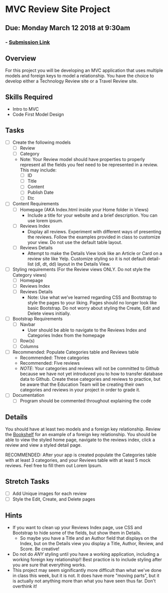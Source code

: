 # MVC Review Site Project
## Due: Monday March 12 2018 at 9:30am
### - [Submission Link](https://docs.google.com/forms/d/e/1FAIpQLScUEvl_ZgH_OgBu0zbg_WIvB6zBSkkXh7wfxqjv4LwLdBDxLg/viewform)

## Overview
For this project you will be developing an MVC application that uses multiple models and foreign keys to model a relationship. You have the choice to develop either a Technology Review site or a Travel Review site.

## Skills Required
- Intro to MVC
- Code First Model Design

## Tasks
- [ ] Create the following models
  - [ ] Review
  - [ ] Category
  - Note: Your Review model should have properties to properly represent all the fields you feel need to be represented in a review. This may include:
    - [ ] ID
    - [ ] Title
    - [ ] Content
    - [ ] Publish Date
    - [ ] Etc
- [ ] Content Requirements
  - [ ] Homepage (AKA Index.html inside your Home folder in Views)
    - Include a title for your website and a brief description. You can use lorem ipsum.
  - [ ] Reviews Index
    - Display all reviews.  Experiment with different ways of presenting the reviews. Follow the examples provided in class to customize your view. Do not use the default table layout.
  - [ ] Reviews Details
    - Attempt to make the Details View look like an Article or Card on a review site like Yelp. Customize styling so it is not default detail-list (dl, dt, dd) layout in the Details View.
- [ ] Styling requirements (For the Review views ONLY. Do not style the Category views)
  - [ ] Homepage
  - [ ] Reviews Index
  - [ ] Reviews Details
    - Note: Use what we’ve learned regarding CSS and Bootstrap to style the pages to your liking. Pages should no longer look like basic Bootstrap. Do not worry about styling the Create, Edit and Delete views initially. 
- [ ] Bootstrap Requirements
  - [ ] Navbar
    - User should be able to navigate to the Reviews Index and Categories Index from the homepage
  - [ ] Row(s)
  - [ ] Columns
- [ ] Recommended: Populate Categories table and Reviews table
  - Recommended: Three categories
  - Recommended: Five reviews
  - *NOTE*: Your categories and reviews will not be committed to Github because we have not yet introduced you to how to transfer database data to Github. Create these categories and reviews to practice, but be aware that the Education Team will be creating their own categories and reviews in your project in order to grade it.
- [ ] Documentation
  - [ ] Program should be commented throughout explaining the code
## Details
You should have at least two models and a foreign key relationship. Review the [Bookshelf](https://docs.google.com/a/wecancodeit.org/presentation/d/1C9v9Upx7NWePFbh5kO06GSQnuxdyeJwFVAWsTKHzgdw/edit?usp=sharing) for an example of a foreign key relationship. You should be able to view the styled home page, navigate to the reviews index, click a review and view a styled detail page.

RECOMMENDED: After your app is created populate the Categories table with at least 3 categories, and your Reviews table with at least 5 mock reviews. Feel free to fill them out Lorem Ipsum.

## Stretch Tasks
  - [ ] Add Unique images for each review
  - [ ] Style the Edit, Create, and Delete pages
  
## Hints
 - If you want to clean up your Reviews Index page, use CSS and Bootstrap to hide some of the fields, but show them in Details.   
   - So maybe you have a Title and an Author field that displays on the Index, but on the Details view you display a Title, Author, Review, and Score. Be creative!
 - Do not do *ANY* styling until you have a working application, including a working foreign key relationship!! Best practice is to include styling after you are sure that everything works.
 - This project may seem significantly more difficult than what we've done in class this week, but it is not. It does have more "moving parts", but it is actually not anything more than what you have seen thus far. Don't overthink it!

